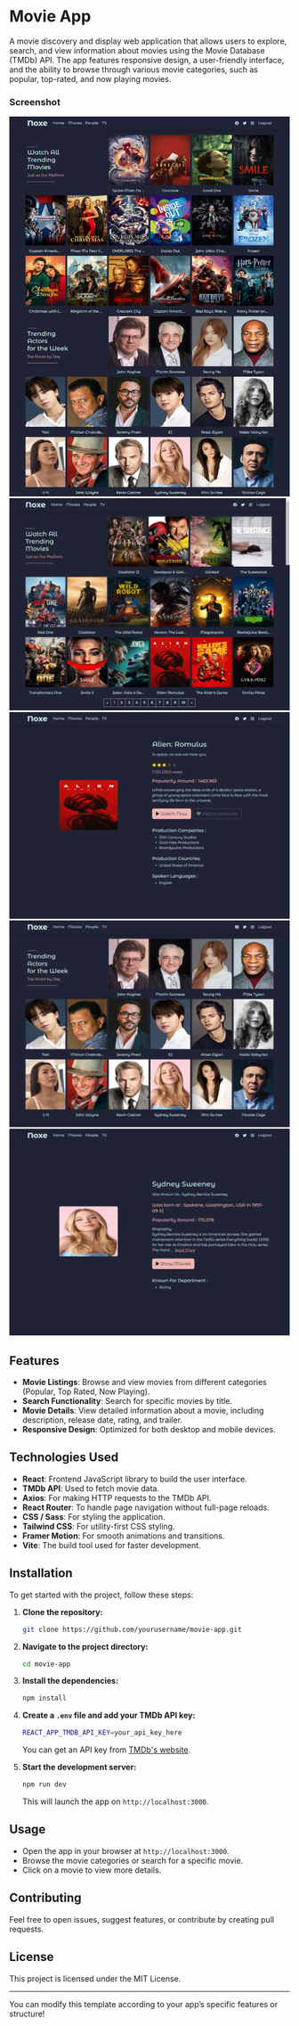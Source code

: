 
# Movie App

A movie discovery and display web application that allows users to explore, search, and view information about movies using the Movie Database (TMDb) API. The app features responsive design, a user-friendly interface, and the ability to browse through various movie categories, such as popular, top-rated, and now playing movies.


### Screenshot

![](./screenshots/movie%20home.png)
![](./screenshots/movie%20page.png)
![](./screenshots/movie%20details.png)
![](./screenshots/people%20page.png)
![](./screenshots/people%20details.png)


## Features

- **Movie Listings**: Browse and view movies from different categories (Popular, Top Rated, Now Playing).
- **Search Functionality**: Search for specific movies by title.
- **Movie Details**: View detailed information about a movie, including description, release date, rating, and trailer.
- **Responsive Design**: Optimized for both desktop and mobile devices.

## Technologies Used

- **React**: Frontend JavaScript library to build the user interface.
- **TMDb API**: Used to fetch movie data.
- **Axios**: For making HTTP requests to the TMDb API.
- **React Router**: To handle page navigation without full-page reloads.
- **CSS / Sass**: For styling the application.
- **Tailwind CSS**: For utility-first CSS styling.
- **Framer Motion**: For smooth animations and transitions.
- **Vite**: The build tool used for faster development.

## Installation

To get started with the project, follow these steps:

1. **Clone the repository:**

   ```bash
   git clone https://github.com/yourusername/movie-app.git
   ```

2. **Navigate to the project directory:**

   ```bash
   cd movie-app
   ```

3. **Install the dependencies:**

   ```bash
   npm install
   ```

4. **Create a `.env` file and add your TMDb API key:**

   ```bash
   REACT_APP_TMDB_API_KEY=your_api_key_here
   ```

   You can get an API key from [TMDb's website](https://www.themoviedb.org/).

5. **Start the development server:**

   ```bash
   npm run dev
   ```

   This will launch the app on `http://localhost:3000`.

## Usage

- Open the app in your browser at `http://localhost:3000`.
- Browse the movie categories or search for a specific movie.
- Click on a movie to view more details.

## Contributing

Feel free to open issues, suggest features, or contribute by creating pull requests.

## License

This project is licensed under the MIT License.

---

You can modify this template according to your app’s specific features or structure!